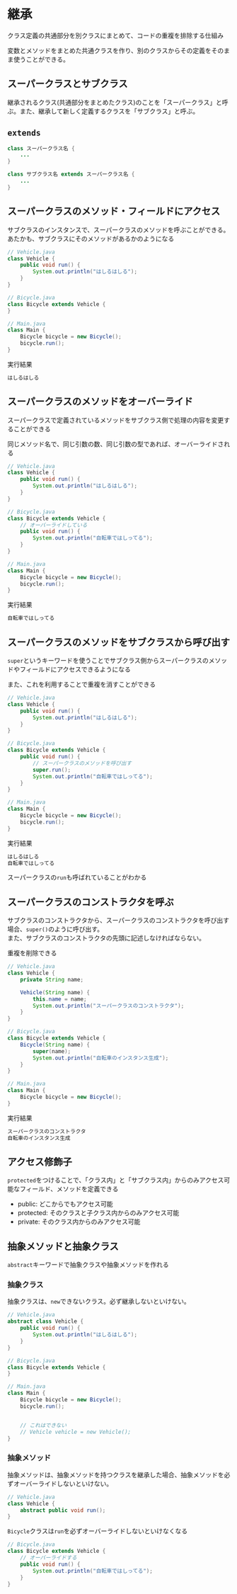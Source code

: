 # 継承

クラス定義の共通部分を別クラスにまとめて、コードの重複を排除する仕組み

変数とメソッドをまとめた共通クラスを作り、別のクラスからその定義をそのまま使うことができる。

## スーパークラスとサブクラス

継承されるクラス(共通部分をまとめたクラス)のことを「スーパークラス」と呼ぶ。また、継承して新しく定義するクラスを「サブクラス」と呼ぶ。

## `extends`

```java
class スーパークラス名 {
    ...
}
```

```java
class サブクラス名 extends スーパークラス名 {
    ...
}
```


## スーパークラスのメソッド・フィールドにアクセス

サブクラスのインスタンスで、スーパークラスのメソッドを呼ぶことができる。あたかも、サブクラスにそのメソッドがあるかのようになる

```java
// Vehicle.java
class Vehicle {
    public void run() {
        System.out.println("はしるはしる");
    }
}
```

```java
// Bicycle.java
class Bicycle extends Vehicle {
}
```

```java
// Main.java
class Main {
    Bicycle bicycle = new Bicycle();
    bicycle.run();
}
```

実行結果

```sh
はしるはしる
```


## スーパークラスのメソッドをオーバーライド

スーパークラスで定義されているメソッドをサブクラス側で処理の内容を変更することができる

同じメソッド名で、同じ引数の数、同じ引数の型であれば、オーバーライドされる

```java
// Vehicle.java
class Vehicle {
    public void run() {
        System.out.println("はしるはしる");
    }
}
```

```java
// Bicycle.java
class Bicycle extends Vehicle {
    // オーバーライドしている
    public void run() {
        System.out.println("自転車ではしってる");
    }
}
```

```java
// Main.java
class Main {
    Bicycle bicycle = new Bicycle();
    bicycle.run();
}
```

実行結果

```sh
自転車ではしってる
```

## スーパークラスのメソッドをサブクラスから呼び出す

`super`というキーワードを使うことでサブクラス側からスーパークラスのメソッドやフィールドにアクセスできるようになる

また、これを利用することで重複を消すことができる

```java
// Vehicle.java
class Vehicle {
    public void run() {
        System.out.println("はしるはしる");
    }
}
```

```java
// Bicycle.java
class Bicycle extends Vehicle {
    public void run() {
        // スーパークラスのメソッドを呼び出す
        super.run();
        System.out.println("自転車ではしってる");
    }
}
```

```java
// Main.java
class Main {
    Bicycle bicycle = new Bicycle();
    bicycle.run();
}
```

実行結果

```sh
はしるはしる
自転車ではしってる
```

スーパークラスの`run`も呼ばれていることがわかる

## スーパークラスのコンストラクタを呼ぶ

サブクラスのコンストラクタから、スーパークラスのコンストラクタを呼び出す場合、`super()`のように呼び出す。  
また、サブクラスのコンストラクタの先頭に記述しなければならない。

重複を削除できる

```java
// Vehicle.java
class Vehicle {
    private String name;

    Vehicle(String name) {
        this.name = name;
        System.out.println("スーパークラスのコンストラクタ");
    }
}
```

```java
// Bicycle.java
class Bicycle extends Vehicle {
    Bicycle(String name) {
        super(name);
        System.out.println("自転車のインスタンス生成");
    }
}
```

```java
// Main.java
class Main {
    Bicycle bicycle = new Bicycle();
}
```

実行結果

```java
スーパークラスのコンストラクタ
自転車のインスタンス生成
```

## アクセス修飾子

`protected`をつけることで、「クラス内」と「サブクラス内」からのみアクセス可能なフィールド、メソッドを定義できる

- public: どこからでもアクセス可能 
- protected: そのクラスと子クラス内からのみアクセス可能 
- private: そのクラス内からのみアクセス可能

## 抽象メソッドと抽象クラス

`abstract`キーワードで抽象クラスや抽象メソッドを作れる

### 抽象クラス

抽象クラスは、`new`できないクラス。必ず継承しないといけない。

```java
// Vehicle.java
abstract class Vehicle {
    public void run() {
        System.out.println("はしるはしる");
    }
}
```

```java
// Bicycle.java
class Bicycle extends Vehicle {
}
```

```java
// Main.java
class Main {
    Bicycle bicycle = new Bicycle();
    bicycle.run();


    // これはできない
    // Vehicle vehicle = new Vehicle();
}
```


### 抽象メソッド

抽象メソッドは、抽象メソッドを持つクラスを継承した場合、抽象メソッドを必ずオーバーライドしないといけない。


```java
// Vehicle.java
class Vehicle {
    abstract public void run();
}
```

`Bicycle`クラスは`run`を必ずオーバーライドしないといけなくなる

```java
// Bicycle.java
class Bicycle extends Vehicle {
    // オーバーライドする
    public void run() {
        System.out.println("自転車ではしってる");
    }
}
```


